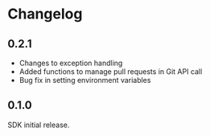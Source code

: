 # Changelog

## 0.2.1

- Changes to exception handling
- Added functions to manage pull requests in Git API call
- Bug fix in setting environment variables

## 0.1.0

SDK initial release.